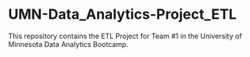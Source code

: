# UMN-Data_Analytics-Project_ETL
This repository contains the ETL Project for Team #1 in the University of Minnesota Data Analytics Bootcamp.
